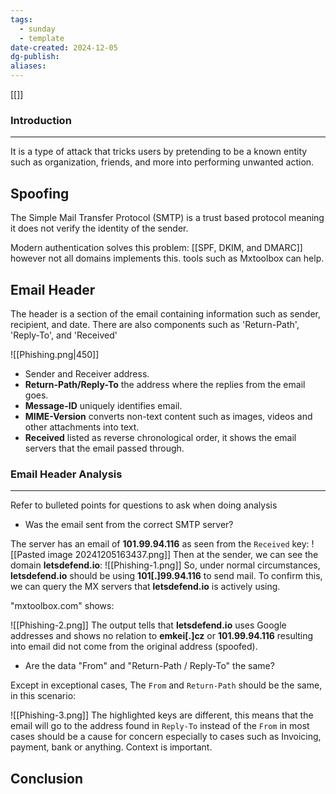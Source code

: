 ```yaml
---
tags:
  - sunday
  - template
date-created: 2024-12-05
dg-publish: 
aliases:
---
```

[[]]
### Introduction 
---
It is a type of attack that tricks users by pretending to be a known entity such as organization, friends, and more into performing unwanted action.
## Spoofing
The Simple Mail Transfer Protocol (SMTP) is a trust based protocol meaning it does not verify the identity of the sender.

Modern authentication solves this problem: [[SPF, DKIM, and DMARC]] however not all domains implements this. tools such as Mxtoolbox can help.

## Email Header
The header is a section of the email containing information such as sender, recipient, and date. There are also components such as 'Return-Path', 'Reply-To', and 'Received'

![[Phishing.png|450]]
- Sender and Receiver address.
- **Return-Path/Reply-To** the address where the replies from the email goes.
- **Message-ID** uniquely identifies email.
- **MIME-Version** converts non-text content such as images, videos and other attachments into text.
- **Received** listed as reverse chronological order, it shows the email servers that the email passed through.
### Email Header Analysis
---
Refer to bulleted points for questions to ask when doing analysis

- Was the email sent from the correct SMTP server?

The server has an email of **101.99.94.116** as seen from the `Received` key:
![[Pasted image 20241205163437.png]]
Then at the sender, we can see the domain **letsdefend.io**:
![[Phishing-1.png]]
So, under normal circumstances, **letsdefend.io** should be using **101[.]99.94.116** to send mail. To confirm this, we can query the MX servers that **letsdefend.io** is actively using.

"mxtoolbox.com" shows:

![[Phishing-2.png]]
The output tells that **letsdefend.io** uses Google addresses and shows no relation to **emkei[.]cz** or **101.99.94.116** resulting into email did not come from the original address (spoofed).

- Are the data "From" and "Return-Path / Reply-To" the same?

Except in exceptional cases, The `From` and `Return-Path` should be the same, in this scenario: 

![[Phishing-3.png]]
The highlighted keys are different, this means that the email will go to the address found in `Reply-To` instead of the `From` in most cases should be a cause for concern especially to cases such as Invoicing, payment, bank or anything. Context is important.

## Conclusion


